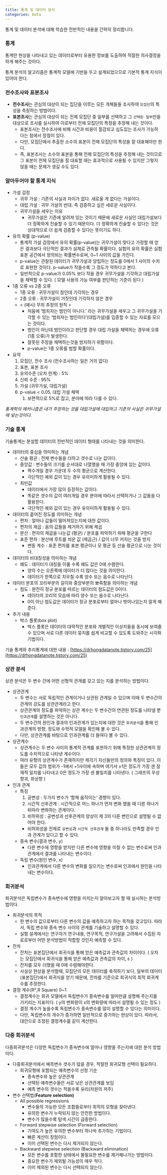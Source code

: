 ```yaml
---
title: 통계 및 데이터 분석
categories: Data
---
```

통계 및 데이터 분석에 대해 학습한 전반적인 내용을 간략히 정리합니다.

### 통계

통계란 현상을 나타내고 있는 데이터로부터 유용한 정보를 도출하여 적절한 의사결정을 하게 해주는 것이다.

통계 분석의 알고리즘은 통계적 모델에 기반을 두고 설계되었으므로 기본적 통계 지식이 있어야 한다.

### 전수조사와 표본조사

- **전수조사**는 관심의 대상이 되는 집단을 이루는 모든 개체들들 조사하여 `모집단`의 특성을 측정하는 방법이다.
- **표본조사**는 관심의 대상이 되는 전체 모집단 중 일부를 선택하고 그 `선택된 일부`만을 대상으로 조사를 실시하여 이로부터 전체 모집단의 특정을 추정해 내는 것이다.
    - 표본조사는 전수조사에 비해 시간과 비용이 절감되고 심도있는 조사가 가능하다는 점에서 장점이 있다.
    - 다만, 모집단에서 추출한 소수의 표본이 전체 모집단의 특성을 잘 대표해야만 한다.
    - 즉, 표본조사는 소수의 표본을 통해 전체 모집단의 특성을 추정해 내는 것이므로 그 표본이 전체 모집단을 잘 대표할 때는 효과적으로 사용될 수 있지만 그렇지 않을 때는 문제가 생길 수도 있다.

### 알아두어야 할 통계 지식

- 가설 검정
    - 귀무 가설 : 기존의 사실과 차이가 없다. 새로울 게 없다는 가설이다.
    - 대립 가설 : 귀무 가설의 반대. 즉 검증하고 싶은 새로운 사실이다.
    - 귀무가설을 세우는 이유
        - 귀무가설은 기존에 알려져 있는 것이기 때문에 새로운 사실인 대립가설보다 더 정확하게 진술할 수 있기 때문이다. 더 정확하게 진술할 수 있다는 것은 상대적으로 더 쉽게 검증할 수 있다는 뜻이기도 하다.
- 유의 확률 (p-value)
    - 통계적 가설 검정에서 유의 확률(p-value)는 귀무가설이 맞다고 가정할 때 얻은 결과보다 극단적인 결과가 실제로 관측될 확률이다. 실험의 유의 확률은 실험 표본 공간에서 정의되는 확률변수로써, 0~1 사이의 값을 가진다.
    - p-value는 관찰된 데이터가 귀무가설과 양립하는 정도를 0에서 1 사이의 수치로 표현한 것이다. p-value가 작을수록 그 정도가 약하다고 본다.
    - 일반적으로 p-value가 0.05% 보다 작을 경우 귀무가설을 기각하고 대립가설을 채택할 수 있다. ( 모델 사용의 가능 여부를 판단하는 기준이 된다 )
- 1종 오류 vs 2종 오류
    - 1종 오류 : 귀무가설이 참인데 기각하는 경우
    - 2종 오류 : 귀무가설이 거짓인데 기각하지 않은 경우
    - < (예시) 무죄 추정의 원칙 >
        - 처음에 ‘범죄자는 범인이 아니다.’ 라는 귀무가설을 세우고 그 귀무가설을 기각할 수 있는 ‘범죄자는 범인이다’(대립가설)를 입증할 수 있는 자료를 모으는 것이다.
        - 범인이 아닌데 범인이라고 판단할 경우 대립 가설을 채택하는 경우에 오류(1종 오류)가 발생한다.
        - 잘못된 주장을 채택하는것을 방지하기 위함이다.
        - p-value는 1종 오류를 범할 확률이다.
- 요약
    1. 모집단, 전수 조사 (전수조사하는 일은 거의 없다)
    2. 표본, 표본 조사
    3. 유의수준 (오차 한계) : 5%
    4. 신뢰 수준 : 95%
    5. 가설 (귀무가설, 대립가설)
    6. p-value < 0.05, 대립 가설 채택
        1. 보편적으로 5%로 잡고, 분야에 따라 다를 수 있다.

*통계학의 메커니즘은 내가 주장하는 것을 대립가설에 대입하고 기존의 사실은 귀무가설에 넣는것이다.*

### 기술 통계

기술통계는 분설할 데이터의 전반적인 데이터 형태를 나타내는 것을 의미한다.

- 데이터의 중심을 의미하는 개념
    - 산술 평균 : 전체 변수들을 더하고 갯수로 나눈 값이다.
    - 중앙값 : 변수들의 크기를 순서대로 나열했을 때 가장 중앙에 있는 값이다.
        - 짝수개일 경우 가운데 두 수의 평균으로 계산한다.
        - 극단적인 예외 값이 있는 경우 유의미하게 활용될 수 있다.
    - 최빈값
        - 데이터에서 가장 많이 등장하는 값이다.
        - 똑같은 갯수의 값이 여러개일 경우 분야에 따라서 선택하거나 그 값들을 다 활용한다.
        - 극단적인 예외 값이 있는 경우 유의미하게 활용될 수 있다.
- 데이터의 흩어진 정도를 의미하는 개념
    - 편차 : 얼마나 값들이 떨어져있는지에 대한 값이다.
    - 편차의 제곱 : 음의 값들을 제거하기 위해 제곱
    - 분산 : 편자의 제곱을 나눈값 (평균) / 분포를 파악하기 위해 평균을 구한다
    - 표준 편차 : 분산에 루트를 씌운 값 (제곱근) / 값이 너무 커지는 것을 방지
        - 변동 계수 : 표준 편차를 표본 평균이나 모 평균 등 산술 평균으로 나눈 것이다.
- 데이터의 비대칭성을 의미하는 개념
    - 왜도 : 데이터가 대칭을 이룰 수록 왜도 값은 0에 수렴한다.
        - 양의 수는 오른쪽에 데이터가 더 많다는 것을 의미한다.
        - 데이터가 한쪽으로 치우칠 수록 양수 또는 음수로 나타난다.
- 데이터 분포의 꼬리부분의 길이와 중앙부분의 뾰족함을 의미하는 개념
    - 첨도 : 완전히 정규 분포를 따르는 데이터의 첨도값은 0이다.
        - 데이터의 꼬리의 모습에 따라 양수 또는 음수로 나타난다.
        - 0이 아닌 첨도값은 데이터가 정규 분포로부터 얼마나 벗어나있는지 알게 해준다.
- 추가 내용
    - 박스 플롯(box plot)
        - 박스 플롯은 데이터의 대략적인 분포와 개별적인 이상치들을 동시에 보여줄 수 있으며 서로 다른 데이터 뭉치를 쉽게 비교할 수 있도록 도와주는 시각화 기법이다.

기술 통계와 추리통계에 대한 내용 : [https://drhongdatanote.tistory.com/25](https://drhongdatanote.tistory.com/25)

### 상관 분석

상관 분석은 두 변수 간에 어떤 선형적 관계를 갖고 있는 지를 분석하는 방법이다.

- 상관관계
    - 두 변수는 서로 독립적인 관계이거나 상관된 관계일 수 있으며 이때 두 변수간의 관계의 강도를 상관관계라고 한다.
    - 상관관계의 정도를 파악하는 상관 계수는 두 변수간의 연관된 정도를 나타낼 뿐 `인과관계`를 설명하는 것은 아니다.
    - 두 변수간의 원인과 결과의 인과관계가 있는지에 대한 것은 `회귀분석`을 통해 인과관계의 방향, 정도와 수학적 모델을 확인해 볼 수 있다.
    - 다만, 상관관계를 바탕으로 인과관계를 더 들여다 볼 수 있다.
- 상관계수
    - 상관계수는 두 변수 사이의 통계적 관계를 표현하기 위해 특정한 상관관계의 정도를 수치적으로 나타낸 계수이다.
    - 여러 유형의 상관계수가 존재하지만 제각기 자신들만의 정의와 특징이 있다. 이들은 모두 값의 범위가 -1에서 +1사이에 속하며 여기서 ±1은 정도가 가장 센 잠재적 일치를 나타내고 0은 정도가 가장 센 불일치를 나타낸다. ( 그래프의 우상향과, 좌상향 )
- 인과 관계
    - 특징
        1. 공변성 : 두가지 변수가 ‘함께 움직이는’ 경향이 있다.
        2. 시간적 선후관계 : 시간적으로 어느 하나가 먼저 변화 했을 때 다른 하나가 뒤따라 변화하는 관계이다.
        3. 비허위성 : 공변성과 선후관계의 양상이 제 3의 다른 변인으로 설명될 수 없어야 한다.
        - 비허위성을 전제로 `공변성`과 `시간적 선후관계` 둘 중 하나라도 만족할 경우 인과 관계가 있다고 할 수 있다.
    - 종속 변수(결과 변수, y)
        - 다른 변수에 영향을 받지만 다른 변수에 영향을 미칠 수 없는 변수로써 인과관계에서 결과를 나타내는 변수이다.
    - 독립 변수(원인 변수, x)
        - 인과관계에서 다른 변수의 변화를 일으키는 변수로써 인과에서 원인을 나타내는 변수이다.

### 회귀분석

회귀분석은 독립변수가 종속변수에 영향을 미치는지 알아보고자 할 때 실시하는 분석방법이다.

- 회귀분석의 목적
    - 한 변수의 값으로부터 다른 변수의 값을 예측하고자 하는 목적을 갖고있다. 따라서, 독립 변수와 종속 변수 사이의 관계를 기술하고 설명할 수 있다.
    - 실험 설계에서는 연구자가 연구내용, 연구목적, 연구가설을 고려해서 수집된 자료로부터 어떤 분석방법이 적합할 것인지 예측할 수 있다.
- 잔차
    - 잔차는 표본집단에서 회귀식을 통해 얻은 예측값과 관측값의 차이이다. ( 오차는 모집단에서 회귀식을 통해 얻은 예측값과 관측값의 차이, ε )
    - 잔차를 모두 더했을 때 0에 수렴해야한다.
    - 사실상 현상을 분석할때, 모집단의 모든 데이터를 축적하기 보다, 일부의 데이터(표본집단)에서 회귀식을 얻기 때문에, 잔차를 기준으로 회귀식의 최적 회귀계수를 추정한다.
- 결정 계수(R²,R Square) 0~1
    - 결정계수는 회귀 모델에서 독립변수가 종속변수를 얼마만큼 설명해 주는지를 가키리는 지표이다. ( y의 변화량이 x의 변화량에 따라서 설명될 수 있는 정도 )
    - 결정 계수가 높을수록 독립변수가 종속변수를 많이 설명할 수 있다는 의미이다.
    - 다만, 독립변수의 개수가 증가하면 일반적으로 증가하는 현상이 있다. 따라서, 대안으로 조정된 결정계수를 같이 계산한다.

### 다중 회귀분석

다중회귀분석은 다양한 독립변수가 종속변수에 얼마나 영향을 주는지에 대한 분석 방법이다.

- 다중회귀분석에서 예측변수 갯수가 많을 경우, 적절한 회귀모형 선택이 필요하다.
    - 회귀모형에 포함되는 예측변수의 선정 기순
        - 종속변수와 높은 상관관계
        - 선택된 예측변수들은 서로 낮은 상관관계를 보임
        - 예측 변수의 갯수는 적을수록 유리(차원의 저주)
- 변수 선택법(**Feature selection)**
    - All possible regressions
        - 변수들의 가능한 모든 조합들로부터 최적의 모형을 찾아낸다.
        - 유의한 변수가 누락되지 않는 안전한 방법이다.
        - 변수가 많을수록 탐색 시간이 급증한다.
    - Forward stepwise selection (Forward selection)
        - 기여도가 높은 유의한 변수부터 하나씩 추가하는 기법이다.
        - 빠른 계산이 장점이다.
        - 이미 선택된 변수는 다시 제거되지 않는다.
    - Backward stepwise selection (Backward elimination)
        - 모든 변수를 포함한 상태에서 불필요한 변수를 제거해나가는 방법이다.
        - 중요한 변수가 제외될 가능성이 매우 적다.
        - 이미 제외된 변수는 다시 선택되지 않는다.
